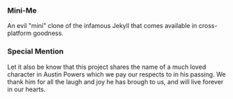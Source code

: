 ### Mini-Me
An evil "mini" clone of the infamous Jekyll that comes available in cross-platform goodness.

### Special Mention 	
Let it also be know that this project shares the name of a much loved character in Austin Powers which we pay our respects to in his passing. We thank him for all the laugh and joy he has brough to us, and will live forever in our hearts.
